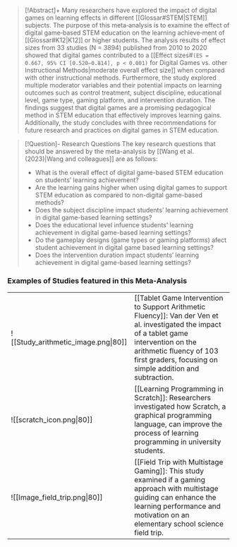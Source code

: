 

> [!Abstract]+
>Many researchers have explored the impact of digital games on learning effects in different [[Glossar#STEM|STEM]] subjects. The purpose of this meta‑analysis is to examine the effect of digital game‑based STEM education on the learning achieve‑ment of [[Glossar#K12|K12]]  or higher students. The analysis results of effect sizes from 33 studies (N = 3894) published from 2010 to 2020 showed that digital games contributed to a [[Effect sizes#`(ES = 0.667, 95% CI [0.520–0.814], p < 0.001)` for Digital Games vs. other Instructional Methods|moderate overall effect size]] when compared with other instructional methods. Furthermore, the study explored multiple moderator variables and their potential impacts on learning outcomes such as control treatment, subject discipline, educational level, game type, gaming platform, and intervention duration. The findings suggest that digital games are a promising pedagogical method in STEM education that effectively improves learning gains. Additionally, the study concludes with three recommendations for future research and practices on digital games in STEM education.



>[!Question]- Research Questions
>The key research questions that should be answered by the meta-analysis by [[Wang et al. (2023)|Wang and colleagues]] are as follows:
>- What is the overall effect of digital game-based STEM education on students’ learning achievement?
>- Are the learning gains higher when using digital games to support STEM education as compared to non-digital game-based methods?
>- Does the subject discipline impact students’ learning achievement in digital game-based learning settings?
>- Does the educational level infuence students’ learning achievement in digital game-based learning settings?
>- Do the gameplay designs (game types or gaming platforms) afect student achievement in digital game based learning settings?
>- Does the intervention duration impact students’ learning achievement in digital game-based learning settings?



### Examples of Studies featured in this Meta-Analysis

|                                     |                                                                                                                                                                                                                                   |
| ----------------------------------- | --------------------------------------------------------------------------------------------------------------------------------------------------------------------------------------------------------------------------------- |
| ![[Study_arithmetic_image.png\|80]] | [[Tablet Game Intervention to Support Arithmetic Fluency]]: Van der Ven et al. investigated the impact of a tablet game intervention on the arithmetic fluency of 103 first graders, focusing on simple addition and subtraction. |
| ![[scratch_icon.png\|80]]           | [[Learning Programming in Scratch]]: Researchers investigated how Scratch, a graphical programming language, can improve the process of learning programming in university students.                                              |
| ![[Image_field_trip.png\|80]]       | [[Field Trip with Multistage Gaming]]: This study examined if a gaming approach with multistage guiding can enhance the learning performance and motivation on an elementary school science field trip.                           |


